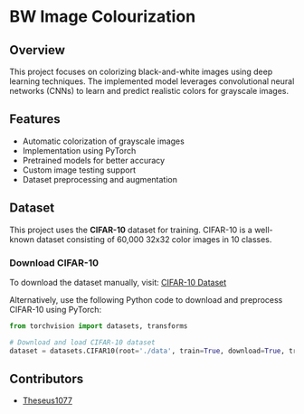 # BW Image Colourization

## Overview
This project focuses on colorizing black-and-white images using deep learning techniques. The implemented model leverages convolutional neural networks (CNNs) to learn and predict realistic colors for grayscale images.

## Features
- Automatic colorization of grayscale images
- Implementation using PyTorch
- Pretrained models for better accuracy
- Custom image testing support
- Dataset preprocessing and augmentation

## Dataset
This project uses the **CIFAR-10** dataset for training. CIFAR-10 is a well-known dataset consisting of 60,000 32x32 color images in 10 classes.

### Download CIFAR-10
To download the dataset manually, visit: [CIFAR-10 Dataset](https://www.cs.toronto.edu/~kriz/cifar.html)

Alternatively, use the following Python code to download and preprocess CIFAR-10 using PyTorch:
```python
from torchvision import datasets, transforms

# Download and load CIFAR-10 dataset
dataset = datasets.CIFAR10(root='./data', train=True, download=True, transform=transforms.ToTensor())
```

## Contributors
- [Theseus1077](https://github.com/Theseus1077)

